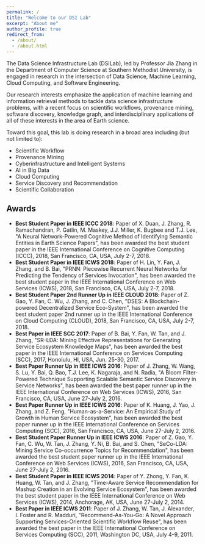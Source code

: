 ```yaml
---
permalink: /
title: "Welcome to our DSI Lab"
excerpt: "About me"
author_profile: true
redirect_from: 
  - /about/
  - /about.html
---
```


The Data Science Infrastructure Lab (DSILab), led by Professor Jia Zhang in the Department of Computer Science at Southern Methodist University, is engaged in research in the intersection of Data Science, Machine Learning, Cloud Computing, and Software Engineering.

Our research interests emphasize the application of machine learning and information retrieval methods to tackle data science infrastructure problems, with a recent focus on scientific workflows, provenance mining, software discovery, knowledge graph, and interdisciplinary applications of all of these interests in the area of Earth science.

Toward this goal, this lab is doing research in a broad area including (but not limited to):

- Scientific Workflow
- Provenance Mining
- Cyberinfrastructure and Intelligent Systems
- AI in Big Data
- Cloud Computing
- Service Discovery and Recommendation
- Scientific Collaboration

Awards
-----
- **Best Student Paper in IEEE ICCC 2018**: Paper of X. Duan, J. Zhang, R. Ramachandran, P. Gatlin, M. Maskey, J.J. Miller, K. Bugbee and T.J. Lee, "A Neural Network-Powered Cognitive Method of Identifying Semantic Entities in Earth Science Papers", has been awarded the best student paper in the IEEE International Conference on Cognitive Computing (ICCC), 2018, San Francisco, CA, USA, July 2-7, 2018.
- **Best Student Paper in IEEE ICWS 2018**: Paper of H. Lin, Y. Fan, J. Zhang, and B. Bai, "PRNN: Piecewise Recurrent Neural Networks for Predicting the Tendency of Services Invocation", has been awarded the best student paper in the IEEE International Conference on Web Services (ICWS), 2018, San Francisco, CA, USA, July 2-7, 2018.
- **Best Student Paper 2nd Runner Up in IEEE CLOUD 2018**: Paper of Z. Gao, Y. Fan, C. Wu, J. Zhang, and C. Chen, "DSES: A Blockchain-powered Decentralized Service Eco-System", has been awarded the best student paper 2nd runner up in the IEEE International Conference on Cloud Computing (CLOUD), 2018, San Francisco, CA, USA, July 2-7, 2018.
- **Best Paper in IEEE SCC 2017**: Paper of B. Bai, Y. Fan, W. Tan, and J. Zhang, "SR-LDA: Mining Effective Representations for Generating Service Ecosystem Knowledge Maps", has been awarded the best paper in the IEEE International Conference on Services Computing (SCC), 2017, Honolulu, HI, USA, Jun. 25-30, 2017.
- **Best Paper Runner Up in IEEE ICWS 2016**: Paper of J. Zhang, W. Wang, S. Lu, Y. Bai, Q. Bao, T.J. Lee, K. Nagaraja, and N. Radia, "A Bloom Filter-Powered Technique Supporting Scalable Semantic Service Discovery in Service Networks", has been awarded the best paper runner up in the IEEE International Conference on Web Services (ICWS), 2016, San Francisco, CA, USA, June 27-July 2, 2016.
- **Best Paper Runner Up in IEEE ICWS 2016**: Paper of K. Huang, J. Yao, J. Zhang, and Z. Feng, "Human-as-a-Service: An Empirical Study of Growth in Human Service Ecosystem", has been awarded the best paper runner up in the IEEE International Conference on Services Computing (SCC), 2016, San Francisco, CA, USA, June 27-July 2, 2016.
- **Best Student Paper Runner Up in IEEE ICWS 2016**: Paper of Z. Gao, Y. Fan, C. Wu, W. Tan, J. Zhang, Y. Ni, B. Bai, and S. Chen, "SeCo-LDA: Mining Service Co-occurrence Topics for Recommendation", has been awarded the best student paper runner up in the IEEE International Conference on Web Services (ICWS), 2016, San Francisco, CA, USA, June 27-July 2, 2016.
- **Best Student Paper in IEEE ICWS 2014**: Paper of Y. Zhong, Y. Fan, K. Huang, W. Tan, and J. Zhang, "Time-Aware Service Recommendation for Mashup Creation in an Evolving Service Ecosystem", has been awarded the best student paper in the IEEE International Conference on Web Services (ICWS), 2014, Anchorage, AK, USA, June 27-July 2, 2014.
- **Best Paper in IEEE ICWS 2011**: Paper of J. Zhang, W. Tan, J. Alexander, I. Foster and  R. Madduri, "Recommend-As-You-Go: A Novel Approach Supporting Services-Oriented Scientific Workflow Reuse", has been awarded the best paper in the IEEE International Conference on Services Computing (SCC), 2011, Washington DC, USA, July 4-9, 2011.
